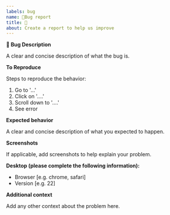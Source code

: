 ```yaml
---
labels: bug
name: 🐛Bug report
title: 🐛
about: Create a report to help us improve
---
```


**🐛 Bug Description**

A clear and concise description of what the bug is.

**To Reproduce**

Steps to reproduce the behavior:
1. Go to '...'
2. Click on '....'
3. Scroll down to '....'
4. See error

**Expected behavior**

A clear and concise description of what you expected to happen.

**Screenshots**

If applicable, add screenshots to help explain your problem.

**Desktop (please complete the following information):**

- Browser [e.g. chrome, safari]
- Version [e.g. 22]

**Additional context**

Add any other context about the problem here.
